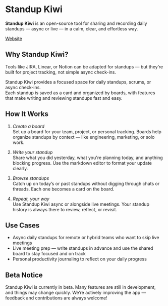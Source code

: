 # Standup Kiwi

**Standup Kiwi** is an open-source tool for sharing and recording daily standups — async or live — in a calm, clear, and effortless way.

[Website](https://standupkiwi.com)

## Why Standup Kiwi?

Tools like JIRA, Linear, or Notion can be adapted for standups — but they’re built for project tracking, not simple async check-ins.

Standup Kiwi provides a focused space for daily standups, scrums, or async check-ins.  
Each standup is saved as a card and organized by boards, with features that make writing and reviewing standups fast and easy.

## How It Works

1. _Create a board_  
   Set up a board for your team, project, or personal tracking. Boards help organize standups by context — like engineering, marketing, or solo work.

2. _Write your standup_  
   Share what you did yesterday, what you're planning today, and anything blocking progress. Use the markdown editor to format your update clearly.

3. _Browse standups_  
   Catch up on today’s or past standups without digging through chats or threads. Each one becomes a card on the board.

4. _Repeat, your way_  
   Use Standup Kiwi async or alongside live meetings. Your standup history is always there to review, reflect, or revisit.

## Use Cases

- Async daily standups for remote or hybrid teams who want to skip live meetings
- Live meeting prep — write standups in advance and use the shared board to stay focused and on track
- Personal productivity journaling to reflect on your daily progress

## Beta Notice

Standup Kiwi is currently in beta. Many features are still in development, and things may change quickly. We’re actively improving the app — feedback and contributions are always welcome!

